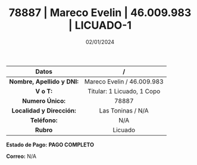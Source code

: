 ﻿---
title: 78887 | Mareco Evelin | 46.009.983 | LICUADO-1
date: 02/01/2024
draft: false
tags: ['toninas', ' titular', ' licuado']
---

|          **Datos**          |  /  |
|:---------------------------:|:---:|
| **Nombre, Apellido y DNI:** | Mareco Evelin / 46.009.983 |
|          **V o T:**         | Titular: 1 Licuado, 1 Copo |
|      **Numero Único:**      | 78887 |
|  **Localidad y Dirección:** | Las Toninas / N/A |
|        **Teléfono:**        | N/A |
|          **Rubro**          | Licuado |

**Estado de Pago:** **PAGO COMPLETO**

**Correo:** N/A
